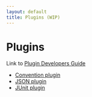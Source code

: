 ```yaml
---
layout: default
title: Plugins (WIP)
---
```


# Plugins

Link to [Plugin Developers Guide](plugin-developers.html)

 - [Convention plugin](convention/)
 - [JSON plugin](json/) 
 - [JUnit plugin](junit/)
 